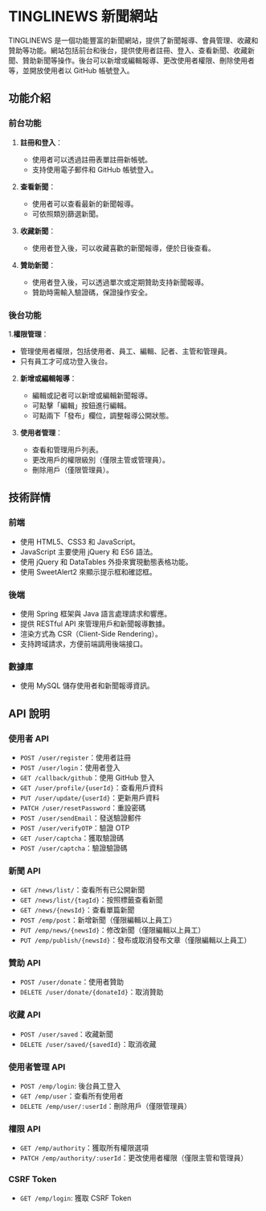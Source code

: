 # TINGLINEWS 新聞網站
TINGLINEWS 是一個功能豐富的新聞網站，提供了新聞報導、會員管理、收藏和贊助等功能。網站包括前台和後台，提供使用者註冊、登入、查看新聞、收藏新聞、贊助新聞等操作。後台可以新增或編輯報導、更改使用者權限、刪除使用者等，並開放使用者以 GitHub 帳號登入。

## 功能介紹
### 前台功能
1. **註冊和登入**：
   - 使用者可以透過註冊表單註冊新帳號。
   - 支持使用電子郵件和 GitHub 帳號登入。

2. **查看新聞**：
   - 使用者可以查看最新的新聞報導。
   - 可依照類別篩選新聞。

3. **收藏新聞**：
   - 使用者登入後，可以收藏喜歡的新聞報導，便於日後查看。

4. **贊助新聞**：
   - 使用者登入後，可以透過單次或定期贊助支持新聞報導。
   - 贊助時需輸入驗證碼，保證操作安全。

### 後台功能

1.**權限管理**：
   - 管理使用者權限，包括使用者、員工、編輯、記者、主管和管理員。
   - 只有員工才可成功登入後台。

2. **新增或編輯報導**：
   - 編輯或記者可以新增或編輯新聞報導。
   - 可點擊「編輯」按鈕進行編輯。
   - 可點兩下「發布」欄位，調整報導公開狀態。

3. **使用者管理**：
   - 查看和管理用戶列表。
   - 更改用戶的權限級別（僅限主管或管理員）。
   - 刪除用戶（僅限管理員）。


## 技術詳情

### 前端

- 使用 HTML5、CSS3 和 JavaScript。
- JavaScript 主要使用 jQuery 和 ES6 語法。
- 使用 jQuery 和 DataTables 外掛來實現動態表格功能。
- 使用 SweetAlert2 來顯示提示框和確認框。

### 後端

- 使用 Spring 框架與 Java 語言處理請求和響應。
- 提供 RESTful API 來管理用戶和新聞報導數據。
- 渲染方式為 CSR（Client-Side Rendering）。
- 支持跨域請求，方便前端調用後端接口。


### 數據庫

- 使用 MySQL 儲存使用者和新聞報導資訊。

## API 說明

### 使用者 API

- `POST /user/register`：使用者註冊
- `POST /user/login`：使用者登入
- `GET /callback/github`：使用 GitHub 登入
- `GET /user/profile/{userId}`：查看用戶資料
- `PUT /user/update/{userId}`：更新用戶資料
- `PATCH /user/resetPassword`：重設密碼
- `POST /user/sendEmail`：發送驗證郵件
- `POST /user/verifyOTP`：驗證 OTP
- `GET /user/captcha`：獲取驗證碼
- `POST /user/captcha`：驗證驗證碼

### 新聞 API

- `GET /news/list/`：查看所有已公開新聞
- `GET /news/list/{tagId}`：按照標籤查看新聞
- `GET /news/{newsId}`：查看單篇新聞
- `POST /emp/post`：新增新聞（僅限編輯以上員工）
- `PUT /emp/news/{newsId}`：修改新聞（僅限編輯以上員工）
- `PUT /emp/publish/{newsId}`：發布或取消發布文章（僅限編輯以上員工）


### 贊助 API

- `POST /user/donate`：使用者贊助
- `DELETE /user/donate/{donateId}`：取消贊助

### 收藏 API

- `POST /user/saved`：收藏新聞
- `DELETE /user/saved/{savedId}`：取消收藏

### 使用者管理 API

- `POST /emp/login`: 後台員工登入
- `GET /emp/user`：查看所有使用者
- `DELETE /emp/user/:userId`：刪除用戶（僅限管理員）

### 權限 API

- `GET /emp/authority`：獲取所有權限選項
- `PATCH /emp/authority/:userId`：更改使用者權限（僅限主管和管理員）


### CSRF Token

- `GET /emp/login`: 獲取 CSRF Token
